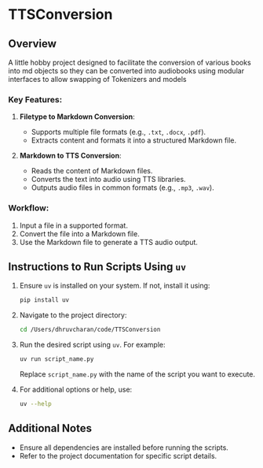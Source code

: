 # TTSConversion

## Overview

A little hobby project designed to facilitate the conversion of various books into md objects so they can be converted into audiobooks using modular interfaces to allow swapping of Tokenizers and models

### Key Features:
1. **Filetype to Markdown Conversion**:
   - Supports multiple file formats (e.g., `.txt`, `.docx`, `.pdf`).
   - Extracts content and formats it into a structured Markdown file.

2. **Markdown to TTS Conversion**:
   - Reads the content of Markdown files.
   - Converts the text into audio using TTS libraries.
   - Outputs audio files in common formats (e.g., `.mp3`, `.wav`).

### Workflow:
1. Input a file in a supported format.
2. Convert the file into a Markdown file.
3. Use the Markdown file to generate a TTS audio output.

## Instructions to Run Scripts Using `uv`

1. Ensure `uv` is installed on your system. If not, install it using:
   ```bash
   pip install uv
   ```

2. Navigate to the project directory:
   ```bash
   cd /Users/dhruvcharan/code/TTSConversion
   ```

3. Run the desired script using `uv`. For example:
   ```bash
   uv run script_name.py
   ```

   Replace `script_name.py` with the name of the script you want to execute.

4. For additional options or help, use:
   ```bash
   uv --help
   ```

## Additional Notes

- Ensure all dependencies are installed before running the scripts.
- Refer to the project documentation for specific script details.
